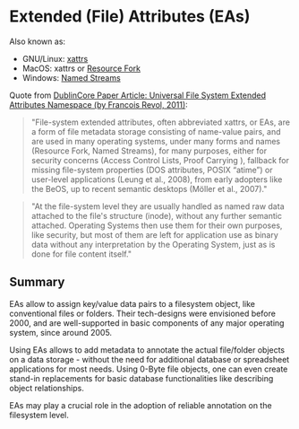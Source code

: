 # Extended (File) Attributes (EAs)

Also known as:

  * GNU/Linux: [xattrs](https://en.wikipedia.org/wiki/Extended_file_attributes)
  * MacOS: xattrs or [Resource Fork](https://en.wikipedia.org/wiki/Resource_fork)
  * Windows: [Named Streams](https://learn.microsoft.com/en-us/windows/win32/fileio/file-streams) 

Quote from [DublinCore Paper Article: Universal File System Extended Attributes Namespace (by Francois Revol, 2011)](https://dcpapers.dublincore.org/article/952135759):

> "File-system extended attributes, often abbreviated xattrs, or EAs, are a form of file metadata storage consisting of name-value pairs, and are used in many operating systems, under many forms and names (Resource Fork, Named Streams), for many purposes, either for security concerns (Access Control Lists, Proof Carrying ), fallback for missing file-system properties (DOS attributes, POSIX “atime”) or user-level applications (Leung et al., 2008), from early adopters like the BeOS, up to recent semantic desktops (Möller et al., 2007)."

> "At the file-system level they are usually handled as named raw data attached to the file's structure (inode), without any further semantic attached. Operating Systems then use them for their own purposes, like security, but most of them are left for application use as binary data without any interpretation by the Operating System, just as is done for file content itself."


## Summary

EAs allow to assign key/value data pairs to a filesystem object, like conventional files or folders.
Their tech-designs were envisioned before 2000, and are well-supported in basic components of any major operating system, since around 2005.

Using EAs allows to add metadata to annotate the actual file/folder objects on a data storage - without the need for additional database or spreadsheet applications for most needs. Using 0-Byte file objects, one can even create stand-in replacements for basic database functionalities like describing object relationships.


EAs may play a crucial role in the adoption of reliable annotation on the filesystem level.

